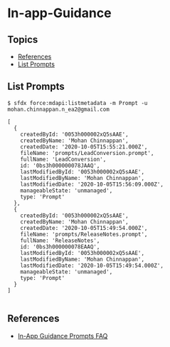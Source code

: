 # In-app-Guidance

## Topics
- [References](#ref)
- [List Prompts](#lsprompts)

<a href="lsprompts"></a>
## List Prompts

```
$ sfdx force:mdapi:listmetadata -m Prompt -u mohan.chinnappan.n_ea2@gmail.com
```

```
[
  {
    createdById: '0053h000002xQ5sAAE',
    createdByName: 'Mohan Chinnappan',
    createdDate: '2020-10-05T15:55:21.000Z',
    fileName: 'prompts/LeadConversion.prompt',
    fullName: 'LeadConversion',
    id: '0bs3h000000078JAAQ',
    lastModifiedById: '0053h000002xQ5sAAE',
    lastModifiedByName: 'Mohan Chinnappan',
    lastModifiedDate: '2020-10-05T15:56:09.000Z',
    manageableState: 'unmanaged',
    type: 'Prompt'
  },
  {
    createdById: '0053h000002xQ5sAAE',
    createdByName: 'Mohan Chinnappan',
    createdDate: '2020-10-05T15:49:54.000Z',
    fileName: 'prompts/ReleaseNotes.prompt',
    fullName: 'ReleaseNotes',
    id: '0bs3h000000078EAAQ',
    lastModifiedById: '0053h000002xQ5sAAE',
    lastModifiedByName: 'Mohan Chinnappan',
    lastModifiedDate: '2020-10-05T15:49:54.000Z',
    manageableState: 'unmanaged',
    type: 'Prompt'
  }
]


```

<a name="ref"></a>
## References
- [In-App Guidance Prompts FAQ](https://help.salesforce.com/articleView?id=000349069&type=1&mode=1)

